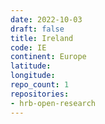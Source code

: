 ```yaml
---
date: 2022-10-03
draft: false
title: Ireland
code: IE
continent: Europe
latitude:
longitude:
repo_count: 1
repositories:
- hrb-open-research
---
```



